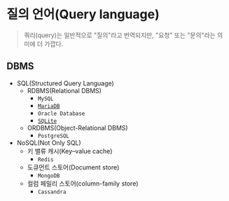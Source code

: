 # 질의 언어(Query language)

> 쿼리(query)는 일반적으로 "질의"라고 번역되지만, "요청" 또는 "문의"라는 의미에 더 가깝다.

## DBMS

- SQL(Structured Query Language)
  - RDBMS(Relational DBMS)
    - `MySQL`
    - [`MariaDB`](./query_language/mariadb.md)
    - `Oracle Database`
    - [`SQLite`](./query_language/sqlite.md)
  - ORDBMS(Object-Relational DBMS)
    - `PostgreSQL`
- NoSQL(Not Only SQL)
  - 키 밸류 캐시(Key–value cache)
    - `Redis`
  - 도큐먼트 스토어(Document store)
    - `MongoDB`
  - 컬럼 페밀리 스토어(column-family store)
    - `Cassandra`
